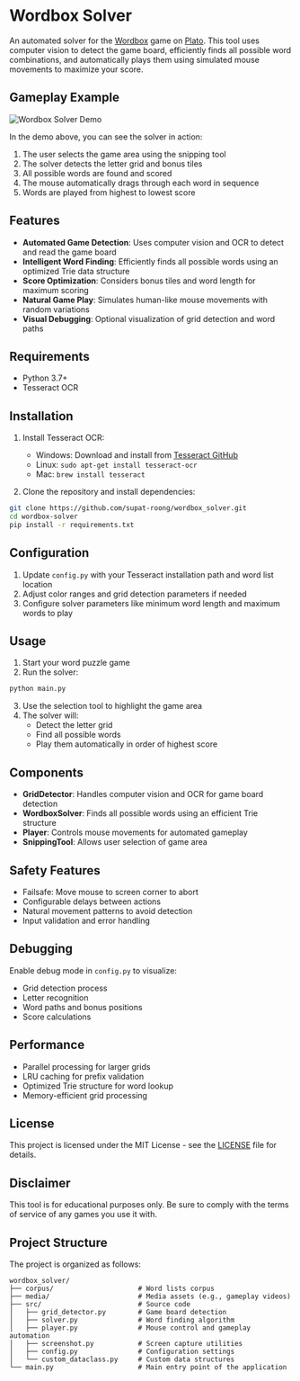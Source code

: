 # Wordbox Solver

An automated solver for the [Wordbox](https://platoapp.com/en/games/wordbox) game on [Plato](https://platoapp.com/en). This tool uses computer vision to detect the game board, efficiently finds all possible word combinations, and automatically plays them using simulated mouse movements to maximize your score.

## Gameplay Example

![Wordbox Solver Demo](media/wordbox.gif)

In the demo above, you can see the solver in action:
1. The user selects the game area using the snipping tool
2. The solver detects the letter grid and bonus tiles
3. All possible words are found and scored
4. The mouse automatically drags through each word in sequence
5. Words are played from highest to lowest score

## Features

- **Automated Game Detection**: Uses computer vision and OCR to detect and read the game board
- **Intelligent Word Finding**: Efficiently finds all possible words using an optimized Trie data structure
- **Score Optimization**: Considers bonus tiles and word length for maximum scoring
- **Natural Game Play**: Simulates human-like mouse movements with random variations
- **Visual Debugging**: Optional visualization of grid detection and word paths

## Requirements

- Python 3.7+
- Tesseract OCR

## Installation

1. Install Tesseract OCR:
   - Windows: Download and install from [Tesseract GitHub](https://github.com/UB-Mannheim/tesseract/wiki)
   - Linux: `sudo apt-get install tesseract-ocr`
   - Mac: `brew install tesseract`

2. Clone the repository and install dependencies:
```bash
git clone https://github.com/supat-roong/wordbox_solver.git
cd wordbox-solver
pip install -r requirements.txt
```

## Configuration

1. Update `config.py` with your Tesseract installation path and word list location
2. Adjust color ranges and grid detection parameters if needed
3. Configure solver parameters like minimum word length and maximum words to play

## Usage

1. Start your word puzzle game
2. Run the solver:
```bash
python main.py
```
3. Use the selection tool to highlight the game area
4. The solver will:
   - Detect the letter grid
   - Find all possible words
   - Play them automatically in order of highest score

## Components

- **GridDetector**: Handles computer vision and OCR for game board detection
- **WordboxSolver**: Finds all possible words using an efficient Trie structure
- **Player**: Controls mouse movements for automated gameplay
- **SnippingTool**: Allows user selection of game area

## Safety Features

- Failsafe: Move mouse to screen corner to abort
- Configurable delays between actions
- Natural movement patterns to avoid detection
- Input validation and error handling

## Debugging

Enable debug mode in `config.py` to visualize:
- Grid detection process
- Letter recognition
- Word paths and bonus positions
- Score calculations

## Performance

- Parallel processing for larger grids
- LRU caching for prefix validation
- Optimized Trie structure for word lookup
- Memory-efficient grid processing

## License

This project is licensed under the MIT License - see the [LICENSE](LICENSE) file for details.

## Disclaimer

This tool is for educational purposes only. Be sure to comply with the terms of service of any games you use it with.

## Project Structure
The project is organized as follows:

```
wordbox_solver/
├── corpus/                     # Word lists corpus
├── media/                      # Media assets (e.g., gameplay videos)
├── src/                        # Source code
│   ├── grid_detector.py        # Game board detection 
│   ├── solver.py               # Word finding algorithm
│   ├── player.py               # Mouse control and gameplay automation
│   ├── screenshot.py           # Screen capture utilities
│   ├── config.py               # Configuration settings
│   └── custom_dataclass.py     # Custom data structures
└── main.py                     # Main entry point of the application
```   
